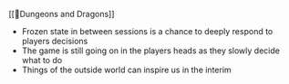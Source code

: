 
[[🌳Dungeons and Dragons]] 

- Frozen state in between sessions is a chance to deeply respond to players decisions
- The game is still going on in the players heads as they slowly decide what to do
- Things of the outside world can inspire us in the interim